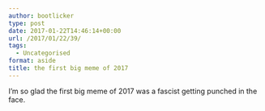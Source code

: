 ```yaml
---
author: bootlicker
type: post
date: 2017-01-22T14:46:14+00:00
url: /2017/01/22/39/
tags:
  - Uncategorised
format: aside
title: the first big meme of 2017
---
```

I&#8217;m so glad the first big meme of 2017 was a fascist getting punched in the face.
